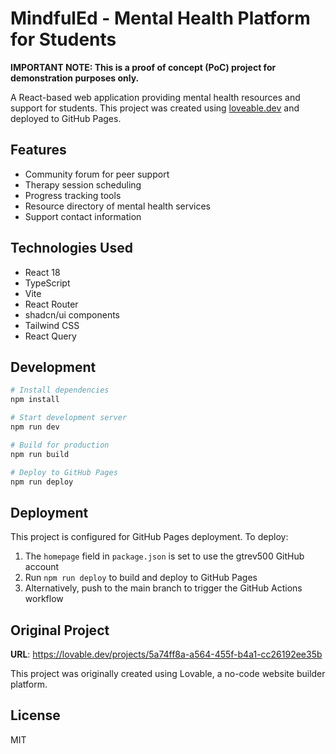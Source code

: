 # MindfulEd - Mental Health Platform for Students

**IMPORTANT NOTE: This is a proof of concept (PoC) project for demonstration purposes only.**

A React-based web application providing mental health resources and support for students. This project was created using [loveable.dev](https://loveable.dev) and deployed to GitHub Pages.

## Features

- Community forum for peer support
- Therapy session scheduling
- Progress tracking tools
- Resource directory of mental health services
- Support contact information

## Technologies Used

- React 18
- TypeScript
- Vite
- React Router
- shadcn/ui components
- Tailwind CSS
- React Query

## Development

```bash
# Install dependencies
npm install

# Start development server
npm run dev

# Build for production
npm run build

# Deploy to GitHub Pages
npm run deploy
```

## Deployment

This project is configured for GitHub Pages deployment. To deploy:

1. The `homepage` field in `package.json` is set to use the gtrev500 GitHub account
2. Run `npm run deploy` to build and deploy to GitHub Pages
3. Alternatively, push to the main branch to trigger the GitHub Actions workflow

## Original Project

**URL**: https://lovable.dev/projects/5a74ff8a-a564-455f-b4a1-cc26192ee35b

This project was originally created using Lovable, a no-code website builder platform.

## License

MIT